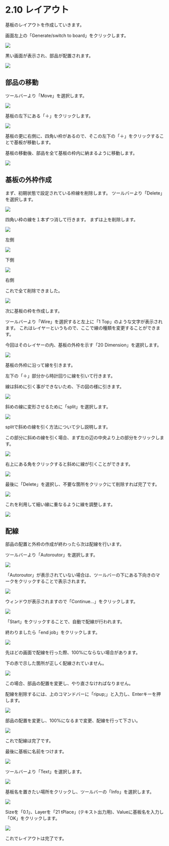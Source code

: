 # 2.10 レイアウト

基板のレイアウトを作成していきます。

画面左上の「Generate/switch to board」をクリックします。

![](circuit2-10-01.jpg)



黒い画面が表示され、部品が配置されます。

![](circuit2-10-02.jpg)



## 部品の移動


ツールバーより「Move」を選択します。

![](circuit2-10-03.jpg)



基板の左下にある「＋」をクリックします。

![](circuit2-10-04.jpg)



基板の更に右側に、四角い枠があるので、そこの左下の「＋」をクリックすることで基板が移動します。

基板の移動後、部品を全て基板の枠内に納まるように移動します。

![](circuit2-10-05.jpg)



## 基板の外枠作成

まず、初期状態で設定されている枠線を削除します。
ツールバーより「Delete」を選択します。

![](circuit2-10-06.jpg)



四角い枠の線を１本ずつ消して行きます。
まずは上を削除します。

![](circuit2-10-07.jpg)



左側

![](circuit2-10-08.jpg)



下側

![](circuit2-10-09.jpg)



右側

これで全て削除できました。

![](circuit2-10-10.jpg)


次に基板の枠を作成します。

ツールバーより「Wire」を選択すると左上に「1 Top」のような文字が表示されます。
これはレイヤーというもので、ここで線の種類を変更することができます。

今回はそのレイヤーの内、基板の外枠を示す「20 Dimension」を選択します。

![](circuit2-10-11.jpg)



基板の外枠に沿って線を引きます。

左下の「＋」部分から時計回りに線を引いて行きます。

線は斜めに引く事ができないため、下の図の様に引きます。

![](circuit2-10-12.jpg)



斜めの線に変形させるために「split」を選択します。

![](circuit2-10-13.jpg)


splitで斜めの線を引く方法について少し説明します。

この部分に斜めの線を引く場合、まず左の辺の中央より上の部分をクリックします。

![](circuit_sprit1.jpg)



右上にある角をクリックすると斜めに線が引くことができます。

![](circuit_sprit2.jpg)



最後に「Delete」を選択し、不要な箇所をクリックにて削除すれば完了です。

![](circuit_sprit3.jpg)



これを利用して細い線に重なるように線を調整します。


![](circuit2-10-14r2.jpg)



## 配線

部品の配置と外枠の作成が終わったら次は配線を行います。

ツールバーより「Autoroutor」を選択します。

![](circuit2-10-15.jpg)


「Autoroutor」が表示されていない場合は、ツールバーの下にある下向きのマークをクリックすることで表示されます。

![](circuit_autorouter.jpg)



ウィンドウが表示されますので「Continue...」をクリックします。

![](circuit2-10-16.jpg)



「Start」をクリックすることで、自動で配線が行われます。

終わりましたら「end job」をクリックします。

![](circuit2-10-17.jpg)



先ほどの画面で配線を行った際、100%にならない場合があります。

下の赤で示した箇所が正しく配線されていません。

![](circuit2-10-18.jpg)



この場合、部品の配置を変更し、やり直さなければなりません。

配線を削除するには、上のコマンドバーに「ripup;」と入力し、Enterキーを押します。

![](circuit2-10-19.jpg)



部品の配置を変更し、100%になるまで変更、配線を行って下さい。

![](circuit2-10-20.jpg)



これで配線は完了です。

最後に基板に名前をつけます。

![](circuit2-10-14r2.jpg)



ツールバーより「Text」を選択します。

![](circuit2-10-22.jpg)



基板名を置きたい場所をクリックし、ツールバーの「Info」を選択します。

![](circuit2-10-23.jpg)


Sizeを「0.1」、Layerを「21 tPlace」(テキスト出力用)、Valueに基板名を入力し「OK」をクリックします。

![](circuit2-10-24.jpg)

これでレイアウトは完了です。